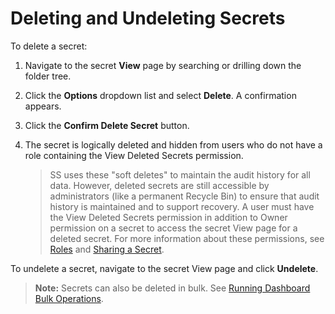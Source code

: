 [title]: # (Deleting and Undeleting Secrets)
[tags]: # (Secret)
[priority]: # (1000)

# Deleting and Undeleting Secrets

To delete a secret:

1. Navigate to the secret **View** page by searching or drilling down the folder tree.

1. Click the **Options** dropdown list and select **Delete**. A confirmation appears.

1. Click the **Confirm Delete Secret** button.

1. The secret is logically deleted and hidden from users who do not have a role containing the View Deleted Secrets permission.

   > SS uses these "soft deletes" to maintain the audit history for all data. However, deleted secrets are still accessible by administrators (like a permanent Recycle Bin) to ensure that audit history is maintained and to support recovery. A user must have the View Deleted Secrets permission in addition to Owner permission on a secret to access the secret View page for a deleted secret. For more information about these permissions, see [Roles](../../../roles/index.md) and [Sharing a Secret](../sharing-secrets/index.md).

To undelete a secret, navigate to the secret View page and click **Undelete**.

> **Note:** Secrets can also be deleted in bulk. See [Running Dashboard Bulk Operations](../../../application-administration/application-dashboard/index.md#running-dashboard-bulk-operations).
